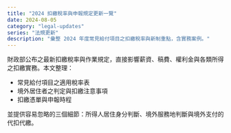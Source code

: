 ```yaml
---
title: "2024 扣繳稅率與申報規定更新一覽"
date: 2024-08-05
category: "legal-updates"
series: "法規更新"
description: "彙整 2024 年度常見給付項目之扣繳稅率與新制重點，含實務案例。"
---
```


財政部公布之最新扣繳稅率與作業規定，直接影響薪資、稿費、權利金與各類所得之扣繳實務。本文整理：

- 常見給付項目之適用稅率表
- 境外居住者之判定與扣繳注意事項
- 扣繳憑單與申報時程

並提供容易忽略的三個細節：所得人居住身分判斷、境外服務地判斷與境外支付的代扣代繳。

